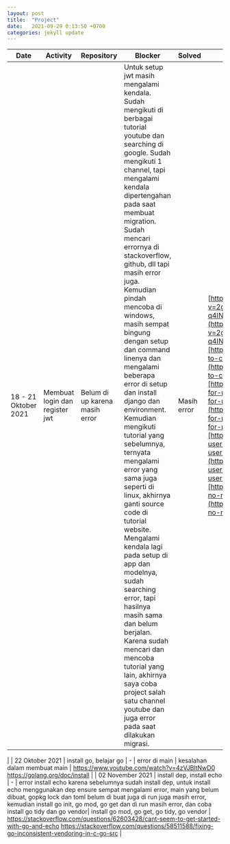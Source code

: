 ```yaml
---
layout: post
title:  "Project"
date:   2021-09-29 0:13:50 +0700
categories: jekyll update
---
```

| Date | Activity | Repository | Blocker | Solved | Link |
| --- | --- | --- | --- | --- | --- |
| 18 - 21 Oktober 2021 | Membuat login dan register jwt | Belum di up karena masih error | Untuk setup jwt masih mengalami kendala. Sudah mengikuti di berbagai tutorial youtube dan searching di google. Sudah mengikuti 1 channel, tapi mengalami kendala dipertengahan pada saat membuat migration. Sudah mencari errornya di stackoverflow, github, dll tapi masih error juga. Kemudian pindah mencoba di windows, masih sempat bingung dengan setup dan command linenya dan mengalami beberapa error di setup dan install django dan environment. Kemudian mengikuti tutorial yang sebelumnya, ternyata mengalami error yang sama juga seperti di linux, akhirnya ganti source code di tutorial website. Mengalami kendala lagi pada setup di app dan modelnya, sudah searching error, tapi hasilnya masih sama dan belum berjalan. Karena sudah mencari dan mencoba tutorial yang lain, akhirnya saya coba project salah satu channel youtube dan juga error pada saat dilakukan migrasi. | Masih error | [https://www.youtube.com/watch?v=2gBwkzo5xoY&amp;list=PLx-q4INfd95FWHy9M3Gt6NkUGR2R2yqT8&amp;index=2](https://www.youtube.com/watch?v=2gBwkzo5xoY&amp;list=PLx-q4INfd95FWHy9M3Gt6NkUGR2R2yqT8&amp;index=2)[https://www.codingforentrepreneurs.com/blog/how-to-create-a-custom-django-user-model/](https://www.codingforentrepreneurs.com/blog/how-to-create-a-custom-django-user-model/)[https://forum.djangoproject.com/t/reverse-accessor-for-user-groups-clashes-with-reverse-accessor-for-user-groups/6591](https://forum.djangoproject.com/t/reverse-accessor-for-user-groups-clashes-with-reverse-accessor-for-user-groups/6591)[https://stackoverflow.com/questions/49189402/auth-user-groups-fields-e304-reverse-accessor-for-user-groups-clashes-with](https://stackoverflow.com/questions/49189402/auth-user-groups-fields-e304-reverse-accessor-for-user-groups-clashes-with)[https://stackoverflow.com/questions/12728004/error-no-module-named-psycopg2-extensions](https://stackoverflow.com/questions/12728004/error-no-module-named-psycopg2-extensions)
 |
| 22 Oktober 2021 | install go, belajar go | - | error di main | kesalahan dalam membuat main | https://www.youtube.com/watch?v=4zVJBltNwD0 https://golang.org/doc/install |
| 02 November 2021 | install dep, install echo | - | error install echo karena sebelumnya sudah install dep, untuk install echo menggunakan dep ensure sempat mengalami error, main yang belum dibuat, gopkg lock dan toml belum di buat juga di run juga masih error, kemudian install go init, go mod, go get dan di run masih error, dan coba install go tidy dan go vendor| install go mod, go get, go tidy, go vendor | https://stackoverflow.com/questions/62603428/cant-seem-to-get-started-with-go-and-echo https://stackoverflow.com/questions/58511588/fixing-go-inconsistent-vendoring-in-c-go-src |
